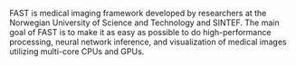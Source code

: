 FAST is medical imaging framework developed by researchers at the Norwegian University of Science and Technology and SINTEF.
The main goal of FAST is to make it as easy as possible to do high-performance processing, neural network inference, and visualization of medical images utilizing multi-core CPUs and GPUs.
